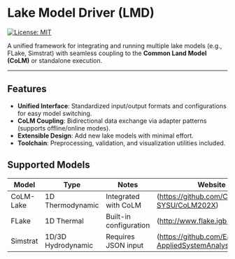 # Lake Model Driver (LMD)  

[![License: MIT](https://img.shields.io/badge/License-MIT-blue.svg)](https://opensource.org/licenses/MIT)  

A unified framework for integrating and running multiple lake models (e.g., FLake, Simstrat) with seamless coupling to the **Common Land Model (CoLM)** or standalone execution.  

---

## Features  
- **Unified Interface**: Standardized input/output formats and configurations for easy model switching.  
- **CoLM Coupling**: Bidirectional data exchange via adapter patterns (supports offline/online modes).  
- **Extensible Design**: Add new lake models with minimal effort.  
- **Toolchain**: Preprocessing, validation, and visualization utilities included.  

## Supported Models

| Model       | Type               | Notes                     | Website                                  |
|-------------|--------------------|---------------------------|------------------------------------------|
| CoLM-Lake   | 1D Thermodynamic   | Integrated with CoLM      | (https://github.com/CoLM-SYSU/CoLM202X) |
| FLake       | 1D Thermal         | Built-in configuration    | (http://www.flake.igb-berlin.de/) |
| Simstrat    | 1D/3D Hydrodynamic | Requires JSON input       | (https://github.com/Eawag-AppliedSystemAnalysis/Simstrat) |
